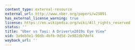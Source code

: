 ```yaml
---
content_type: external-resource
external_url: http://www.nber.org/papers/w23891
has_external_license_warning: true
license: https://en.wikipedia.org/wiki/All_rights_reserved
status: ''
title: "Uber vs Taxi: A Driver\u2019s Eye View"
uid: 3a9eb3e1-90db-4bfb-9d5d-2e982db7def4
wayback_url: ''
---
```


